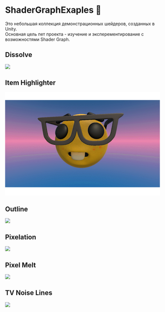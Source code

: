 # ShaderGraphExaples 🚀

Это небольшая коллекция демонстрационных шейдеров, созданных в Unity.\
Основная цель пет проекта - изучение и эксперементирование с возможностями Shader Graph.

## Dissolve
![](https://github.com/skoofix/ShaderGraphExamples/blob/main/videos/Dissolve.gif)

## Item Highlighter
![](https://github.com/skoofix/ShaderGraphExamples/blob/main/videos/ItemHighlighter.gif)

## Outline
![](https://github.com/skoofix/ShaderGraphExamples/blob/main/videos/Outline.gif)

## Pixelation
![](https://github.com/skoofix/ShaderGraphExamples/blob/main/videos/Pixelation.gif)

## Pixel Melt
![](https://github.com/skoofix/ShaderGraphExamples/blob/main/videos/PixelMelt.gif)

## TV Noise Lines
![](https://github.com/skoofix/ShaderGraphExamples/blob/main/videos/TVDistortLines.gif)

